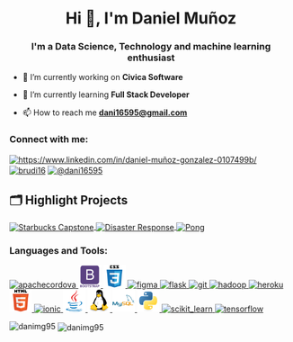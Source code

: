 <h1 align="center">Hi 👋, I'm Daniel Muñoz</h1>
<h3 align="center">I'm a Data Science, Technology and machine learning enthusiast</h3>

- 🔭 I’m currently working on **Civica Software**

- 🌱 I’m currently learning **Full Stack Developer**

- 📫 How to reach me **dani16595@gmail.com**

<h3 align="left">Connect with me:</h3>
<p align="left">
<a href="https://www.linkedin.com/in/daniel-muñoz-gonzalez-0107499b/" target="blank"><img align="center" src="https://cdn.jsdelivr.net/npm/simple-icons@3.0.1/icons/linkedin.svg" alt="https://www.linkedin.com/in/daniel-muñoz-gonzalez-0107499b/" height="30" width="40" /></a>
<a href="https://kaggle.com/brudi16" target="blank"><img align="center" src="https://cdn.jsdelivr.net/npm/simple-icons@3.0.1/icons/kaggle.svg" alt="brudi16" height="30" width="40" /></a>
<a href="https://medium.com/@dani16595" target="blank"><img align="center" src="https://cdn.jsdelivr.net/npm/simple-icons@3.0.1/icons/medium.svg" alt="@dani16595" height="30" width="40" /></a>
</p>

## 🗂️ Highlight Projects


<a href="https://github.com/DaniMG95/Starbucks_Capstone">
  <img align="center" src="https://github-readme-stats.vercel.app/api/pin/?username=DaniMG95&repo=Starbucks_Capstone&show_icons=true&line_height=27&title_color=6aa6f8&text_color=8a919a&icon_color=6aa6f8&bg_color=0e1116" alt="Starbucks Capstone" />
</a>

<a href="https://github.com/DaniMG95/Disaster_Response">
  <img align="center" src="https://github-readme-stats.vercel.app/api/pin/?username=DaniMG95&repo=Disaster_Response&show_icons=true&line_height=27&title_color=6aa6f8&text_color=8a919a&icon_color=6aa6f8&bg_color=0e1116" alt="Disaster Response" />
</a>


<a href="https://github.com/DaniMG95/Pong">
  <img align="center" src="https://github-readme-stats.vercel.app/api/pin/?username=DaniMG95&repo=Pong&show_icons=true&line_height=27&title_color=6aa6f8&text_color=8a919a&icon_color=6aa6f8&bg_color=0e1116" alt="Pong" />
</a>



<h3 align="left">Languages and Tools:</h3>
<p align="left"> </a> <a href="https://cordova.apache.org/" target="_blank"> <img src="https://www.vectorlogo.zone/logos/apache_cordova/apache_cordova-icon.svg" alt="apachecordova" width="40" height="40"/> </a> <a href="https://getbootstrap.com" target="_blank"> <img src="https://raw.githubusercontent.com/devicons/devicon/master/icons/bootstrap/bootstrap-plain-wordmark.svg" alt="bootstrap" width="40" height="40"/> </a> <a href="https://www.w3schools.com/css/" target="_blank"> <img src="https://raw.githubusercontent.com/devicons/devicon/master/icons/css3/css3-original-wordmark.svg" alt="css3" width="40" height="40"/> </a> <a href="https://www.figma.com/" target="_blank"> <img src="https://www.vectorlogo.zone/logos/figma/figma-icon.svg" alt="figma" width="40" height="40"/> </a> <a href="https://flask.palletsprojects.com/" target="_blank"> <img src="https://www.vectorlogo.zone/logos/pocoo_flask/pocoo_flask-icon.svg" alt="flask" width="40" height="40"/> </a> <a href="https://git-scm.com/" target="_blank"> <img src="https://www.vectorlogo.zone/logos/git-scm/git-scm-icon.svg" alt="git" width="40" height="40"/> </a> <a href="https://hadoop.apache.org/" target="_blank"> <img src="https://www.vectorlogo.zone/logos/apache_hadoop/apache_hadoop-icon.svg" alt="hadoop" width="40" height="40"/> </a> <a href="https://heroku.com" target="_blank"> <img src="https://www.vectorlogo.zone/logos/heroku/heroku-icon.svg" alt="heroku" width="40" height="40"/> </a> <a href="https://www.w3.org/html/" target="_blank"> <img src="https://raw.githubusercontent.com/devicons/devicon/master/icons/html5/html5-original-wordmark.svg" alt="html5" width="40" height="40"/> </a> <a href="https://ionicframework.com" target="_blank"> <img src="https://upload.wikimedia.org/wikipedia/commons/d/d1/Ionic_Logo.svg" alt="ionic" width="40" height="40"/> </a> <a href="https://www.java.com" target="_blank"> <img src="https://raw.githubusercontent.com/devicons/devicon/master/icons/java/java-original.svg" alt="java" width="40" height="40"/> </a> <a href="https://www.linux.org/" target="_blank"> <img src="https://raw.githubusercontent.com/devicons/devicon/master/icons/linux/linux-original.svg" alt="linux" width="40" height="40"/> </a> <a href="https://www.mysql.com/" target="_blank"> <img src="https://raw.githubusercontent.com/devicons/devicon/master/icons/mysql/mysql-original-wordmark.svg" alt="mysql" width="40" height="40"/> </a> <a href="https://www.python.org" target="_blank"> <img src="https://raw.githubusercontent.com/devicons/devicon/master/icons/python/python-original.svg" alt="python" width="40" height="40"/> </a> <a href="https://scikit-learn.org/" target="_blank"> <img src="https://upload.wikimedia.org/wikipedia/commons/0/05/Scikit_learn_logo_small.svg" alt="scikit_learn" width="40" height="40"/> </a> <a href="https://www.tensorflow.org" target="_blank"> <img src="https://www.vectorlogo.zone/logos/tensorflow/tensorflow-icon.svg" alt="tensorflow" width="40" height="40"/> </a> </p>


<p><img align="left" src="https://github-readme-stats.vercel.app/api/top-langs?username=danimg95&show_icons=true&locale=en&layout=compact" alt="danimg95" /></p>

<p>&nbsp;<img align="center" src="https://github-readme-stats.vercel.app/api?username=danimg95&show_icons=true&locale=en" alt="danimg95" /></p>
